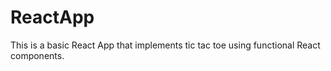 # ReactApp
This is a basic React App that implements tic tac toe using functional React components.
